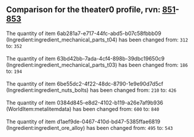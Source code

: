 ## Comparison for the theater0 profile, rvn: [851](https://github.com/PRO100KatYT/FortniteProfileRevisions/tree/main/profiles/theater0/851%20theater0.json)-[853](https://github.com/PRO100KatYT/FortniteProfileRevisions/tree/main/profiles/theater0/853%20theater0.json)

The quantity of item 6ab281a7-e717-44fc-abd5-b07c58fbbb09 (Ingredient:ingredient_mechanical_parts_t04) has been changed from: `312` to: `352`
<br><br>
The quantity of item 63bd42bb-7ada-4cf4-898b-39dbc19650c9 (Ingredient:ingredient_mechanical_parts_t03) has been changed from: `186` to: `194`
<br><br>
The quantity of item 6be55dc2-4f22-48dc-8790-1e9e90d7d5cf (Ingredient:ingredient_nuts_bolts) has been changed from: `210` to: `426`
<br><br>
The quantity of item 0384d845-e8d2-4102-b119-a26e7af9b936 (WorldItem:metalitemdata) has been changed from: `600` to: `840`
<br><br>
The quantity of item d1aef9de-0467-410d-bd47-5385ffae6819 (Ingredient:ingredient_ore_alloy) has been changed from: `495` to: `543`
<br><br>
